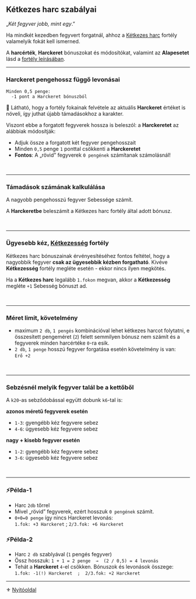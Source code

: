 ## Kétkezes harc szabályai

„_Két fegyver jobb, mint egy_.”

Ha mindkét kezedben fegyvert forgatnál, ahhoz a [Kétkezes harc](fortelyok.harci/ketkezes_harc.md) fortély valamelyik fokát kell ismerned.

A **harcérték**, **Harckeret** bónuszokat és módosítókat, valamint az **Alapesetet** lásd a [fortély leírásában](fortelyok.harci/ketkezes_harc.md).

---
### Harckeret pengehossz függő levonásai

```
Minden 0,5 penge:
  -1 pont a Harckeret bónuszból
```

🔆 Látható, hogy a fortély fokainak felvétele az aktuális **Harckeret** értéket is növeli, így juthat újabb támadásokhoz a karakter.

Viszont ebbe a forgatott fegyverek hossza is beleszól: a **Harckeretet** az alábbiak módosítják:

- Adjuk össze a forgatott két fegyver pengehosszait
- Minden `0,5` penge `1` ponttal csökkenti a **Harckeretet**
- **Fontos**: A „rövid” fegyverek `0 pengének` számítanak számolásnál!

<br />

---
### Támadások számának kalkulálása

 A nagyobb pengehosszú fegyver Sebessége számít.

A **Harckeretbe** beleszámít a Kétkezes harc fortély által adott bónusz.

<br />

---
### Ügyesebb kéz, [Kétkezesség](fortelyok.harci/ketkezesseg.md) fortély 

Kétkezes harc bónuszainak érvényesítéséhez fontos feltétel, hogy a nagyobbik fegyver **csak az ügyesebbik kézben forgatható**. Kivéve **Kétkezesség** fortély megléte esetén - ekkor nincs ilyen megkötés.

Ha a **Kétkezes harc** legalább `1.fokon` megvan, akkor a **Kétkezesség** megléte `+1` Sebesség bónuszt ad.

<br />

---
### Méret limit, követelmény

- maximum `2 db`, `1 pengés` kombinációval lehet kétkezes harcot folytatni, e összesített pengeméret (`2`) felett semmilyen bónusz nem számít és a fegyverek minden harcértéke `0`-ra esik.
- `2 db`, `1 penge` hosszú fegyver forgatása esetén követelmény is van:\
`Erő +2`

<br />

---
### Sebzésnél melyik fegyver talál be a kettőből

A `k20`-as sebződobással együtt dobunk `k6`-tal is:

**azonos méretű fegyverek esetén**
- `1-3`: gyengébb kéz fegyvere sebez
- `4-6`: ügyesebb kéz fegyvere sebez

**nagy + kisebb fegyver esetén**
- `1-2`: gyengébb kéz fegyvere sebez
- `3-6`: ügyesebb kéz fegyvere sebez

<br />

---
### ⚡Példa-1

- Harc `2db` tőrrel
- Mivel „rövid” fegyverek, ezért hosszuk `0 pengének` számít.
- `0+0=0 penge` így nincs Harckeret levonás:\
`1.fok: +3 Harckeret` ; `2/3.fok: +6 Harckeret`

### ⚡Példa-2

- Harc `2 db` szablyával (`1` pengés fegyver)
- Össz hosszuk: `1 + 1 = 2 penge  →  (2 / 0,5) = 4 levonás`
- Tehát a **Harckeret** `4`-el csökken. Bónuszok és levonások összege:\
`1.fok: -1(!) Harckeret  ;  2/3.fok: +2 Harckeret`

---

⚜️ [Nyitóoldal](start.md#6-harcrendszer-%EF%B8%8F)
